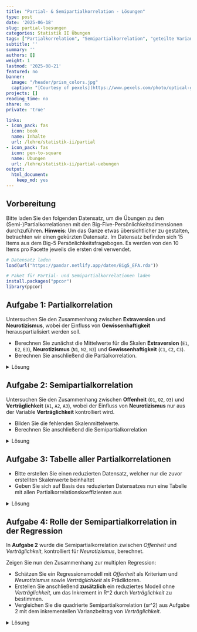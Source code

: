 ```yaml
---
title: "Partial- & Semipartialkorrelation - Lösungen" 
type: post
date: '2025-06-18'
slug: partial-loesungen
categories: Statistik II Übungen
tags: ["Partialkorrelation", "Semipartialkorrelation", "geteilte Varianz", "Zusammenhangsanalyse"] 
subtitle: ''
summary: ''
authors: []
weight: 1
lastmod: '2025-08-21'
featured: no
banner:
  image: "/header/prism_colors.jpg"
  caption: "[Courtesy of pexels](https://www.pexels.com/photo/optical-glass-triangular-prism-3845162/)"
projects: []
reading_time: no
share: no
private: 'true'

links:
- icon_pack: fas
  icon: book
  name: Inhalte
  url: /lehre/statistik-ii/partial
- icon_pack: fas
  icon: pen-to-square
  name: Übungen
  url: /lehre/statistik-ii/partial-uebungen
output:
  html_document:
    keep_md: yes
---
```



## Vorbereitung

Bitte laden Sie den folgenden Datensatz, um die Übungen zu den (Semi-)Partialkorrelationen mit den Big-Five-Persönlichkeitsdimensionen durchzuführen. **Hinweis**: Um das Ganze etwas übersichtlicher zu gestalten, betrachten wir einen gekürzten Datensatz. Im Datensatz befinden sich 15 Items aus dem Big-5 Persönlichkeitsfragebogen. Es werden von den 10 Items pro Facette jeweils die ersten drei verwendet.


``` r
# Datensatz laden
load(url("https://pandar.netlify.app/daten/Big5_EFA.rda"))

# Paket für Partial- und Semipartialkorrelationen laden
install.packages("ppcor")
library(ppcor)
```

## Aufgabe 1: Partialkorrelation

Untersuchen Sie den Zusammenhang zwischen **Extraversion** und **Neurotizismus**, wobei der Einfluss von **Gewissenhaftigkeit** herauspartialisiert werden soll.

- Berechnen Sie zunächst die Mittelwerte für die Skalen **Extraversion** (`E1`, `E2`, `E3`), **Neurotizismus** (`N1`, `N2`, `N3`) und **Gewissenhaftigkeit** (`C1`, `C2`, `C3`).
- Berechnen Sie anschließend die Partialkorrelation.

<details>
<summary>Lösung</summary>


``` r
# Mittelwertskalen bilden
Big5$extraversion <- rowMeans(Big5[, c("E1", "E2", "E3")])
Big5$neurotizismus <- rowMeans(Big5[, c("N1", "N2", "N3")])
Big5$gewissenhaft <- rowMeans(Big5[, c("C1", "C2", "C3")])

# Partialkorrelation: Extraversion und Neurotizismus, kontrolliert für Gewissenhaftigkeit
pcor.test(x = Big5$extraversion,    # Das Outcome
          y = Big5$neurotizismus,   # Die Prädiktorvariable
          z = Big5$gewissenhaft)    # wird aus X und Y auspartialisiert
```
</details>

## Aufgabe 2: Semipartialkorrelation

Untersuchen Sie den Zusammenhang zwischen **Offenheit** (`O1`, `O2`, `O3`) und **Verträglichkeit** (`A1`, `A2`, `A3`), wobei der Einfluss von **Neurotizismus** nur aus der Variable **Verträglichkeit** kontrolliert wird.

- Bilden Sie die fehlenden Skalenmittelwerte.
- Berechnen Sie anschließend die Semipartialkorrelation

<details>
<summary>Lösung</summary>


``` r
# Skalenmittelwerte bilden
Big5$offenheit <- rowMeans(Big5[, c("O1", "O2", "O3")])
Big5$vertraeglichkeit <- rowMeans(Big5[, c("A1", "A2", "A3")])

# Semipartialkorrelation: Offenheit und Verträglichkeit, kontrolliert für Neurotizismus (nur aus Offenheit)
spcor.test(x = Big5$offenheit,        # Outcome
           y = Big5$vertraeglichkeit, # Prädiktor
           z = Big5$neurotizismus)    # wird aus Y, aber nicht X auspartialisiert
```
</details>

## Aufgabe 3: Tabelle aller Partialkorrelationen

- Bitte erstellen Sie einen reduzierten Datensatz, welcher nur die zuvor erstellten Skalenwerte beinhaltet
- Geben Sie sich auf Basis des reduzierten Datensatzes nun eine Tabelle mit allen Partialkorrelationskoeffizienten aus

<details>
<summary>Lösung</summary>

**Interpretation**: Aus jedem Partialkorrelationspaar in der Tabelle wurden alle übrigen Variablen herauspartialisiert. Beispiel: Die Korrelation zwischen *neurotizismus* und *extraversion*, wurde bereinigt um *offenheit*, *vertraeglichkeit* und *gewissenhaftigkeit*.


``` r
# Erstellen des reduzierten Datensatzes
Big5_Skalen <- Big5[, c("extraversion", "neurotizismus", "gewissenhaft", "offenheit", "vertraeglichkeit")]

# Tabelle der Partialkorrelationen
pcor_table <- pcor(Big5_Skalen)
pcor_table$estimate |> round(3) # Die Funktion gibt auch p-Werte etc. aus. Wir extrahieren mit '$estimate' nur den Teil des Outputs, der die Partialkorrelationen enthält und runden diese Ergebnisse.
```

</details>

## Aufgabe 4: Rolle der Semipartialkorrelation in der Regression

In **Aufgabe 2** wurde die Semipartialkorrelation zwischen *Offenheit* und *Verträglichkeit*, kontrolliert für *Neurotizismus*, berechnet.

Zeigen Sie nun den Zusammenhang zur multiplen Regression:

- Schätzen Sie ein Regressionsmodell mit *Offenheit* als Kriterium und *Neurotizismus* sowie *Verträglichkeit* als Prädiktoren.
- Erstellen Sie anschließend **zusätzlich** ein reduziertes Modell ohne *Verträglichkeit*, um das Inkrement in R^2 durch *Verträglichkeit* zu bestimmen.
- Vergleichen Sie die quadrierte Semipartialkorrelation (sr^2) aus Aufgabe 2 mit dem inkrementellen Varianzbeitrag von *Verträglichkeit*.

<details>
<summary>Lösung</summary>


``` r
# Multiples Regressionsmodell mit zwei Prädiktoren
mod2 <- lm(offenheit ~ neurotizismus + vertraeglichkeit, data = Big5)

# Ausgabe des R^2
summary(mod2)$r.squared
R2_full <- summary(mod2)$r.squared

# Wiederholung Semipartialkorrelation aus Aufgabe 2: Offenheit und Verträglichkeit, kontrolliert für Neurotizismus
sp <- spcor.test(
  x = Big5$offenheit,
  y = Big5$vertraeglichkeit,
  z = Big5$neurotizismus
)$estimate

# Ausgabe Quadrat der Semipartialkorrelation (sr^2)
sp^2

# Vergleich mit dem inkrementellen Varianzbeitrag von Verträglichkeit im Modell
# (Unterschied im R^2 mit und ohne Vertraeglichkeit)

R2_reduced <- summary(lm(offenheit ~ neurotizismus, data = Big5))$r.squared

# Ausgabe des Inkrements
increment <- R2_full - R2_reduced

# Ausgabe der quadtrierten Semipartialkorrelation und des inkrementellen Varianzbeitrags
c(sr2 = sp^2, inkrement_R2 = increment)
```

</details>
